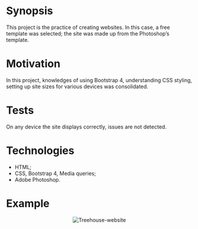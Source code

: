 # Synopsis
This project is the practice of creating websites. In this case, a free template was selected; the site was made up from the Photoshop’s template.

# Motivation
In this project, knowledges of using Bootstrap 4, understanding CSS styling, setting up site sizes for various devices was consolidated.

# Tests
On any device the site displays correctly, issues are not detected.

# Technologies
* HTML;
* CSS, Bootstrap 4, Media queries;
* Adobe Photoshop.

# Example

<div style='text-align:center'>
  <img src='https://vk.com/doc466748948_464760906' alt='Treehouse-website'>
</div>

